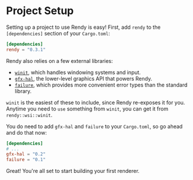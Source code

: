 # Project Setup

Setting up a project to use Rendy is easy!
First, add `rendy` to the `[dependencies]` section of your `Cargo.toml`:

```toml
[dependencies]
rendy = "0.3.1"
```

Rendy also relies on a few external libraries:

- [`winit`](winit), which handles windowing systems and input.
- [`gfx-hal`](gfx-hal), the lower-level graphics API that powers Rendy.
- [`failure`](failure), which provides more convenient error types than the standard library.

`winit` is the easiest of these to include, since Rendy re-exposes it for you.
Anytime you need to `use` something from `winit`, you can get it from `rendy::wsi::winit`.

You do need to add `gfx-hal` and `failure` to your `Cargo.toml`, so go ahead and do that now:

```toml
[dependencies]
# ...
gfx-hal = "0.2"
failure = "0.1"
```

Great! You're all set to start building your first renderer.

[winit]: https://crates.io/crates/winit
[gfx-hal]: https://crates.io/crates/gfx-hal
[failure]: https://crates.io/crates/failure
